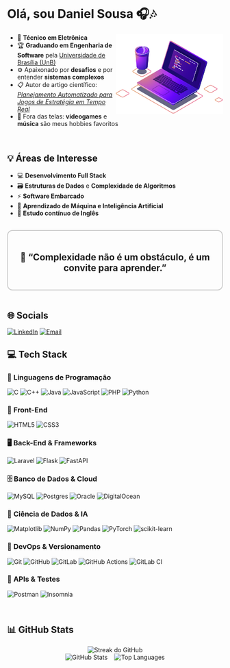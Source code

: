 # Olá, sou Daniel Sousa 🎧🎶  

<img src="computer-illustration.png" alt="Banner" width="250" align="right"/>

- 🧰 **Técnico em Eletrônica**  
- 🏆 **Graduando em Engenharia de Software** pela [Universidade de Brasília (UnB)](https://www.unb.br/)  
- ⚙️ Apaixonado por **desafios** e por entender **sistemas complexos**  
- 📋 Autor de artigo científico: *[Planejamento Automatizado para Jogos de Estratégia em Tempo Real](https://www.plic.app.br/evento/cicdf/edicao/cicdf/publicacoes/2714)*  
- 👾 Fora das telas: **videogames** e **música** são meus hobbies favoritos  

</br>

## 💡 Áreas de Interesse
- 💻 **Desenvolvimento Full Stack**  
- 🗃 **Estruturas de Dados** e **Complexidade de Algoritmos**  
- ⚡ **Software Embarcado**  
- 🤖 **Aprendizado de Máquina e Inteligência Artificial**  
- 📘 **Estudo contínuo de Inglês**  

</br>

<div style="border: 2px solid #ccc; padding: 20px; border-radius: 12px; text-align: center; margin: 0 auto;">
  <h2>💭 “Complexidade não é um obstáculo, é um convite para aprender.”</h2>
</div>

</br>

## 🌐 Socials
[![LinkedIn](https://img.shields.io/badge/LinkedIn-%230077B5.svg?logo=linkedin&logoColor=white)](https://linkedin.com/in/daniel-sb-sousa)
[![Email](https://img.shields.io/badge/Email-D14836?logo=gmail&logoColor=white)](mailto:sousadanielsb@gmail.com)


## 💻 Tech Stack

### 🧩 **Linguagens de Programação**
![C](https://img.shields.io/badge/c-%2300599C.svg?style=for-the-badge&logo=c&logoColor=white)
![C++](https://img.shields.io/badge/c++-%2300599C.svg?style=for-the-badge&logo=c%2B%2B&logoColor=white)
![Java](https://img.shields.io/badge/java-%23ED8B00.svg?style=for-the-badge&logo=openjdk&logoColor=white)
![JavaScript](https://img.shields.io/badge/javascript-%23323330.svg?style=for-the-badge&logo=javascript&logoColor=%23F7DF1E)
![PHP](https://img.shields.io/badge/php-%23777BB4.svg?style=for-the-badge&logo=php&logoColor=white)
![Python](https://img.shields.io/badge/python-3670A0?style=for-the-badge&logo=python&logoColor=ffdd54)



### 🎨 **Front-End**
![HTML5](https://img.shields.io/badge/html5-%23E34F26.svg?style=for-the-badge&logo=html5&logoColor=white)
![CSS3](https://img.shields.io/badge/css3-%231572B6.svg?style=for-the-badge&logo=css3&logoColor=white)

### 🖥 **Back-End & Frameworks**
![Laravel](https://img.shields.io/badge/laravel-%23FF2D20.svg?style=for-the-badge&logo=laravel&logoColor=white)
![Flask](https://img.shields.io/badge/flask-%23000.svg?style=for-the-badge&logo=flask&logoColor=white)
![FastAPI](https://img.shields.io/badge/FastAPI-005571?style=for-the-badge&logo=fastapi)

### 🗄 **Banco de Dados & Cloud**
![MySQL](https://img.shields.io/badge/mysql-4479A1.svg?style=for-the-badge&logo=mysql&logoColor=white)
![Postgres](https://img.shields.io/badge/postgres-%23316192.svg?style=for-the-badge&logo=postgresql&logoColor=white)
![Oracle](https://img.shields.io/badge/Oracle-F80000?style=for-the-badge&logo=oracle&logoColor=white)
![DigitalOcean](https://img.shields.io/badge/DigitalOcean-%230167ff.svg?style=for-the-badge&logo=digitalOcean&logoColor=white)

### 🤖 **Ciência de Dados & IA**
![Matplotlib](https://img.shields.io/badge/Matplotlib-%23ffffff.svg?style=for-the-badge&logo=Matplotlib&logoColor=black)
![NumPy](https://img.shields.io/badge/numpy-%23013243.svg?style=for-the-badge&logo=numpy&logoColor=white)
![Pandas](https://img.shields.io/badge/pandas-%23150458.svg?style=for-the-badge&logo=pandas&logoColor=white)
![PyTorch](https://img.shields.io/badge/PyTorch-%23EE4C2C.svg?style=for-the-badge&logo=PyTorch&logoColor=white)
![scikit-learn](https://img.shields.io/badge/scikit--learn-%23F7931E.svg?style=for-the-badge&logo=scikit-learn&logoColor=white)

### 🔧 **DevOps & Versionamento**
![Git](https://img.shields.io/badge/git-%23F05033.svg?style=for-the-badge&logo=git&logoColor=white)
![GitHub](https://img.shields.io/badge/github-%23121011.svg?style=for-the-badge&logo=github&logoColor=white)
![GitLab](https://img.shields.io/badge/gitlab-%23181717.svg?style=for-the-badge&logo=gitlab&logoColor=white)
![GitHub Actions](https://img.shields.io/badge/github%20actions-%232671E5.svg?style=for-the-badge&logo=githubactions&logoColor=white)
![GitLab CI](https://img.shields.io/badge/gitlab%20CI-%23181717.svg?style=for-the-badge&logo=gitlab&logoColor=white)

### 🧪 **APIs & Testes**
![Postman](https://img.shields.io/badge/Postman-FF6C37?style=for-the-badge&logo=postman&logoColor=white)
![Insomnia](https://img.shields.io/badge/Insomnia-black?style=for-the-badge&logo=insomnia&logoColor=5849BE)

<!-- ### 🌐 Plataformas de Programação

[![Codeforces](https://img.shields.io/badge/Codeforces-1F8ACB?style=for-the-badge&logo=codeforces&logoColor=white)](https://codeforces.com/profile/seu_usuario)
[![LeetCode](https://img.shields.io/badge/LeetCode-FFA116?style=for-the-badge&logo=leetcode&logoColor=white)](https://leetcode.com/seu_usuario)
[![HackerRank](https://img.shields.io/badge/HackerRank-2EC866?style=for-the-badge&logo=hackerrank&logoColor=white)](https://www.hackerrank.com/seu_usuario)
[![CodeChef](https://img.shields.io/badge/CodeChef-5B4638?style=for-the-badge&logo=codechef&logoColor=white)](https://www.codechef.com/users/seu_usuario) -->

</br>

## 📊 GitHub Stats
<div align="center">

  <!-- Streak (sozinha) -->
  <img src="https://nirzak-streak-stats.vercel.app/?user=daniel-de-sousa&theme=catppuccin_mocha&hide_border=false" alt="Streak do GitHub"/>

  <br/>

  <!-- Duas imagens lado a lado (centralizadas) -->
  <img src="https://github-readme-stats.vercel.app/api?username=daniel-de-sousa&theme=catppuccin_mocha&hide_border=false&include_all_commits=true&count_private=false" alt="GitHub Stats" height="155em" />
  &nbsp;&nbsp;
  <img src="https://github-readme-stats.vercel.app/api/top-langs/?username=daniel-de-sousa&theme=catppuccin_mocha&hide_border=false&include_all_commits=true&count_private=false&layout=compact" alt="Top Languages" height="155em" />

</div>
